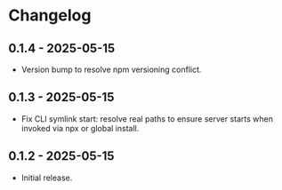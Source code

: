 # Changelog

## 0.1.4 - 2025-05-15
- Version bump to resolve npm versioning conflict.

## 0.1.3 - 2025-05-15
- Fix CLI symlink start: resolve real paths to ensure server starts when invoked via npx or global install.

## 0.1.2 - 2025-05-15
- Initial release. 
